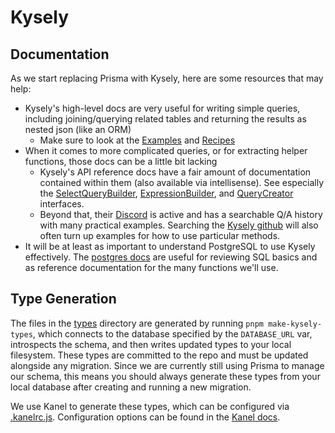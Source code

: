 # Kysely

## Documentation

As we start replacing Prisma with Kysely, here are some resources that may help:

-   Kysely's high-level docs are very useful for writing simple queries, including joining/querying related tables and returning the results as nested json (like an ORM)
    -   Make sure to look at the [Examples](https://kysely.dev/docs/category/examples) and [Recipes](https://kysely.dev/docs/category/recipes)
-   When it comes to more complicated queries, or for extracting helper functions, those docs can be a little bit lacking
    -   Kysely's API reference docs have a fair amount of documentation contained within them (also available via intellisense). See especially the [SelectQueryBuilder](https://kysely-org.github.io/kysely-apidoc/interfaces/SelectQueryBuilder.html), [ExpressionBuilder](https://kysely-org.github.io/kysely-apidoc/interfaces/ExpressionBuilder.html), and [QueryCreator](https://kysely-org.github.io/kysely-apidoc/classes/QueryCreator.html) interfaces.
    -   Beyond that, their [Discord](https://discord.gg/xyBJ3GwvAm) is active and has a searchable Q/A history with many practical examples. Searching the [Kysely github](https://github.com/kysely-org/kysely) will also often turn up examples for how to use particular methods.
-   It will be at least as important to understand PostgreSQL to use Kysely effectively. The [postgres docs](https://www.postgresql.org/docs/15/index.html) are useful for reviewing SQL basics and as reference documentation for the many functions we'll use.

## Type Generation

The files in the [types](./types) directory are generated by running `pnpm make-kysely-types`, which connects to the database specified by the `DATABASE_URL` var, introspects the schema, and then writes updated types to your local filesystem. These types are committed to the repo and must be updated alongside any migration. Since we are currently still using Prisma to manage our schema, this means you should always generate these types from your local database after creating and running a new migration.

We use Kanel to generate these types, which can be configured via [.kanelrc.js](../.kanelrc.js). Configuration options can be found in the [Kanel docs](https://kristiandupont.github.io/kanel/configuring.html).
